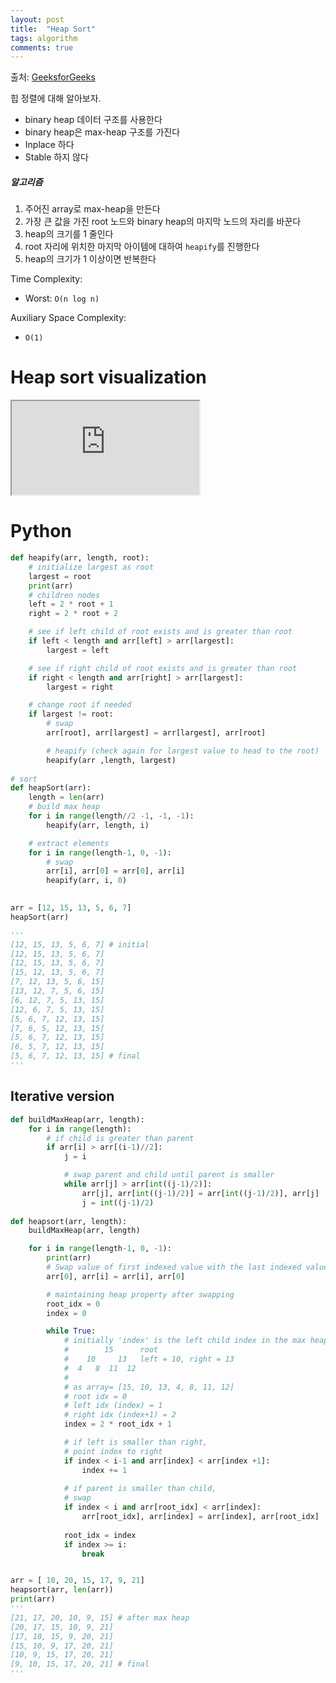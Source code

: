 ```yaml
---
layout: post
title:  "Heap Sort"
tags: algorithm
comments: true
---
```

출처: [GeeksforGeeks](https://www.geeksforgeeks.org/heap-sort/)

힙 정렬에 대해 알아보자. 

- binary heap 데이터 구조를 사용한다
- binary heap은 max-heap 구조를 가진다
- Inplace 하다
- Stable 하지 않다

##### 알고리즘
1. 주어진 array로 max-heap을 만든다
2. 가장 큰 값을 가진 root 노드와 binary heap의 마지막 노드의 자리를 바꾼다
3. heap의 크기를 1 줄인다
4. root 자리에 위치한 마지막 아이템에 대하여 `heapify`를 진행한다
5. heap의 크기가 1 이상이면 반복한다

Time Complexity: 
- Worst: `O(n log n)` 

Auxiliary Space Complexity: 
- `O(1)`

# Heap sort visualization
<!-- 16:9 aspect ratio -->
<div class="responsive-embed responsive-embed-16by9">
  <iframe class="responsive-embed-item" src="https://www.youtube-nocookie.com/embed/MtQL_ll5KhQ"></iframe>
</div>

# Python
```python
def heapify(arr, length, root):
    # initialize largest as root
    largest = root
    print(arr)
    # children nodes
    left = 2 * root + 1 
    right = 2 * root + 2

    # see if left child of root exists and is greater than root
    if left < length and arr[left] > arr[largest]:
        largest = left

    # see if right child of root exists and is greater than root
    if right < length and arr[right] > arr[largest]:
        largest = right

    # change root if needed
    if largest != root:
        # swap
        arr[root], arr[largest] = arr[largest], arr[root] 

        # heapify (check again for largest value to head to the root)
        heapify(arr ,length, largest)
    
# sort
def heapSort(arr):
    length = len(arr)
    # build max heap
    for i in range(length//2 -1, -1, -1):
        heapify(arr, length, i)

    # extract elements
    for i in range(length-1, 0, -1):
        # swap
        arr[i], arr[0] = arr[0], arr[i]
        heapify(arr, i, 0)
    

arr = [12, 15, 13, 5, 6, 7]
heapSort(arr)

'''
[12, 15, 13, 5, 6, 7] # initial
[12, 15, 13, 5, 6, 7]
[12, 15, 13, 5, 6, 7]
[15, 12, 13, 5, 6, 7]
[7, 12, 13, 5, 6, 15]
[13, 12, 7, 5, 6, 15]
[6, 12, 7, 5, 13, 15]
[12, 6, 7, 5, 13, 15]
[5, 6, 7, 12, 13, 15]
[7, 6, 5, 12, 13, 15]
[5, 6, 7, 12, 13, 15]
[6, 5, 7, 12, 13, 15]
[5, 6, 7, 12, 13, 15] # final
'''
```

## Iterative version
```python
def buildMaxHeap(arr, length):
    for i in range(length):
        # if child is greater than parent
        if arr[i] > arr[(i-1)//2]:
            j = i

            # swap parent and child until parent is smaller
            while arr[j] > arr[int((j-1)/2)]:
                arr[j], arr[int((j-1)/2)] = arr[int((j-1)/2)], arr[j]
                j = int((j-1)/2)
              
def heapsort(arr, length):
    buildMaxHeap(arr, length)

    for i in range(length-1, 0, -1):
        print(arr)
        # Swap value of first indexed value with the last indexed value
        arr[0], arr[i] = arr[i], arr[0]

        # maintaining heap property after swapping
        root_idx = 0
        index = 0

        while True:
            # initially 'index' is the left child index in the max heap array
            #        15      root
            #    10     13   left = 10, right = 13
            #  4   8  11  12
            #
            # as array= [15, 10, 13, 4, 8, 11, 12]
            # root idx = 0
            # left idx (index) = 1
            # right idx (index+1) = 2
            index = 2 * root_idx + 1

            # if left is smaller than right, 
            # point index to right
            if index < i-1 and arr[index] < arr[index +1]:
                index += 1
            
            # if parent is smaller than child, 
            # swap
            if index < i and arr[root_idx] < arr[index]:
                arr[root_idx], arr[index] = arr[index], arr[root_idx]
            
            root_idx = index
            if index >= i:
                break


arr = [ 10, 20, 15, 17, 9, 21]
heapsort(arr, len(arr))
print(arr)
'''
[21, 17, 20, 10, 9, 15] # after max heap
[20, 17, 15, 10, 9, 21]
[17, 10, 15, 9, 20, 21]
[15, 10, 9, 17, 20, 21]
[10, 9, 15, 17, 20, 21]
[9, 10, 15, 17, 20, 21] # final
'''
```